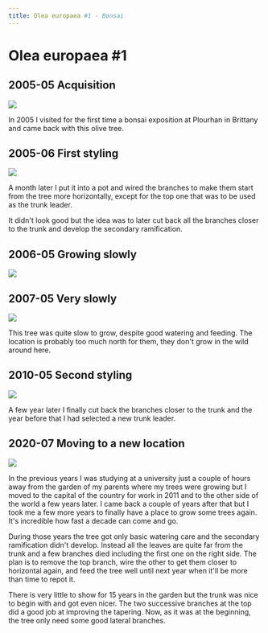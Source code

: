 ```yaml
---
title: Olea europaea #1 - Bonsai
---
```


# Olea europaea #1

## 2005-05 Acquisition
![](/bonsai/2005-05-01-olea-europaea-1.jpg)

In 2005 I visited for the first time a bonsai exposition at Plourhan in
Brittany and came back with this olive tree.

## 2005-06 First styling
![](/bonsai/2005-05-31-olea-europaea-1.jpg)

A month later I put it into a pot and wired the branches to make them start
from the tree more horizontally, except for the top one that was to be used
as the trunk leader.

It didn't look good but the idea was to later cut back all the branches closer
to the trunk and develop the secondary ramification.

## 2006-05 Growing slowly
![](/bonsai/2006-05-01-olea-europaea-1.jpg)

## 2007-05 Very slowly
![](/bonsai/2007-05-19-olea-europaea-1.jpg)

This tree was quite slow to grow, despite good watering and feeding.
The location is probably too much north for them, they don't grow in the wild
around here.

## 2010-05 Second styling
![](/bonsai/2010-08-01-olea-europaea-1.jpg)

A few year later I finally cut back the branches closer to the trunk and
the year before that I had selected a new trunk leader.

## 2020-07 Moving to a new location
![](/bonsai/2020-07-17-olea-europaea-1.jpg)

In the previous years I was studying at a university just a couple of hours
away from the garden of my parents where my trees were growing but I moved to
the capital of the country for work in 2011 and to the other side of the world
a few years later. I came back a couple of years after that but I took me a few
more years to finally have a place to grow some trees again. It's incredible
how fast a decade can come and go.

During those years the tree got only basic watering care and the secondary
ramification didn't develop. Instead all the leaves are quite far from the
trunk and a few branches died including the first one on the right side. The
plan is to remove the top branch, wire the other to get them closer to
horizontal again, and feed the tree well until next year when it'll be more
than time to repot it.

There is very little to show for 15 years in the garden but the trunk was nice
to begin with and got even nicer. The two successive branches at the top did
a good job at improving the tapering. Now, as it was at the beginning, the tree
only need some good lateral branches.
